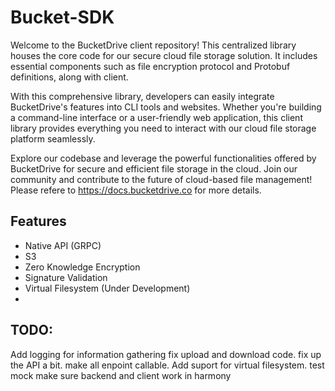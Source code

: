 # Bucket-SDK

Welcome to the BucketDrive client repository! This centralized library houses the core code for our secure cloud file storage solution. It includes essential components such as file encryption protocol and Protobuf definitions, along with client.

With this comprehensive library, developers can easily integrate BucketDrive's features into CLI tools and websites. Whether you're building a command-line interface or a user-friendly web application, this client library provides everything you need to interact with our cloud file storage platform seamlessly.

Explore our codebase and leverage the powerful functionalities offered by BucketDrive for secure and efficient file storage in the cloud. Join our community and contribute to the future of cloud-based file management! Please refere to https://docs.bucketdrive.co for more details.

## Features
- Native API (GRPC)
- S3
- Zero Knowledge Encryption
- Signature Validation
- Virtual Filesystem (Under Development)
- 


## TODO: 
Add logging for information gathering
fix upload and download code.
fix up the API a bit.
make all enpoint callable.
Add suport for virtual filesystem.
test
mock
make sure backend and client work in harmony
